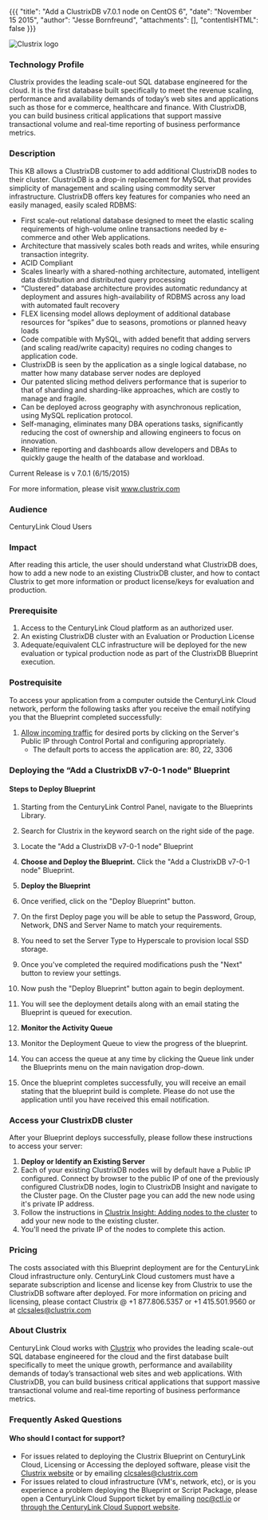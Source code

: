 
{{{
  "title": "Add a ClustrixDB v7.0.1 node on CentOS 6",
  "date": "November 15 2015",
  "author": "Jesse Bornfreund",
  "attachments": [],
  "contentIsHTML": false
}}}


![Clustrix logo](../../images/clustrix_blue)


### Technology Profile

Clustrix provides the leading scale-out SQL database engineered for the cloud.  It is the first database built specifically to meet the revenue scaling, performance and availability demands of today’s web sites and applications such as those for e commerce, healthcare and finance. With ClustrixDB, you can build business critical applications that support massive transactional volume and real-time reporting of business performance metrics.


### Description
This KB allows a ClustrixDB customer to add additional ClustrixDB nodes to their cluster.  ClustrixDB is a drop-in replacement for MySQL that provides simplicity of management and scaling using commodity server infrastructure. ClustrixDB offers key features for companies who need an easily managed, easily scaled RDBMS:

* First scale-out relational database designed to meet the elastic scaling requirements of high-volume online transactions needed by e-commerce and other Web applications.
* Architecture that massively scales both reads and writes, while ensuring transaction integrity.
* ACID Compliant
* Scales linearly with a shared-nothing architecture, automated, intelligent data distribution and distributed query processing
* “Clustered” database architecture provides automatic redundancy at deployment and assures high-availability of RDBMS across any load with automated fault recovery
* FLEX licensing model allows deployment of additional database resources for “spikes” due to seasons, promotions or planned heavy loads
* Code compatible with MySQL, with added benefit that adding servers (and scaling read/write capacity) requires no coding changes to application code.
* ClustrixDB is seen by the application as a single logical database, no matter how many database server nodes are deployed
* Our patented slicing method delivers performance that is superior to that of sharding and sharding-like approaches, which are costly to manage and fragile.
* Can be deployed across geography with asynchronous replication, using MySQL replication protocol.
* Self-managing, eliminates many DBA operations tasks, significantly reducing the cost of ownership and allowing engineers to focus on innovation.
* Realtime reporting and dashboards allow developers and DBAs to quickly gauge the health of the database and workload.

Current Release is v 7.0.1 (6/15/2015)

For more information, please visit www.clustrix.com


### Audience
CenturyLink Cloud Users


### Impact
After reading this article, the user should understand what ClustrixDB does, how to add a new node to an existing ClustrixDB cluster, and how to contact Clustrix to get more information or product license/keys for evaluation and production.


### Prerequisite

   1. Access to the CenturyLink Cloud platform as an authorized user.  
   2. An existing ClustrixDB cluster with an Evaluation or Production License
   3. Adequate/equivalent CLC infrastructure will be deployed for the new evaluation or typical production node as part of the ClustrixDB Blueprint execution.


### Postrequisite

To access your application from a computer outside the CenturyLink Cloud network, perform the following tasks after you receive the email notifying you that the Blueprint completed successfully:

  1. [Allow incoming traffic](../Network/how-to-add-public-ip-to-virtual-machine.md) for desired ports by clicking on the Server's Public IP through Control Portal and configuring appropriately.
        * The default ports to access the application are: 80, 22, 3306


### Deploying the “Add a ClustrixDB v7-0-1 node" Blueprint

#### Steps to Deploy Blueprint

  1. Starting from the CenturyLink Control Panel, navigate to the Blueprints Library.
  2. Search for Clustrix in the keyword search on the right side of the page.
  3. Locate the "Add a ClustrixDB v7-0-1 node" Blueprint


2. **Choose and Deploy the Blueprint.**
   Click the "Add a ClustrixDB v7-0-1 node" Blueprint.


3. **Deploy the Blueprint**
  1. Once verified, click on the "Deploy Blueprint" button.
  2. On the first Deploy page you will be able to setup the Password, Group, Network, DNS and Server Name to match your requirements.
  3. You need to set the Server Type to Hyperscale to provision local SSD storage.
  4. Once you've completed the required modifications push the "Next" button to review your settings.
  5. Now push the "Deploy Blueprint" button again to begin deployment.
  6. You will see the deployment details along with an email stating the Blueprint is queued for execution.

4. **Monitor the Activity Queue**
  1. Monitor the Deployment Queue to view the progress of the blueprint.
  2. You can access the queue at any time by clicking the Queue link under the Blueprints menu on the main navigation drop-down.
  3. Once the blueprint completes successfully, you will receive an email stating that the blueprint build is complete. Please do not use the application until you have received this email notification.


### Access your ClustrixDB cluster
After your Blueprint deploys successfully, please follow these instructions to access your server:

1. **Deploy or Identify an Existing Server**
  1. Each of your existing ClustrixDB nodes will by default have a Public IP configured.  Connect by browser to the public IP of one of the previously configured ClustrixDB nodes, login to ClustrixDB Insight and navigate to the Cluster page.  On the Cluster page you can add the new node using it's private IP address.
  2. Follow the instructions in [Clustrix Insight: Adding nodes to the cluster](http://docs.clustrix.com/display/CLXDOC/Clustrix+Insight:+Adding+nodes+to+the+cluster) to add your new node to the existing cluster.
  3. You'll need the private IP of the nodes to complete this action.  


### Pricing
The costs associated with this Blueprint deployment are for the CenturyLink Cloud infrastructure only.  CenturyLink Cloud customers must have a separate subscription and license and license key from Clustrix to use the ClustrixDB software after deployed. For more information on pricing and licensing, please contact Clustrix @ +1 877.806.5357 or +1 415.501.9560 or at [clcsales@clustrix.com](mailto:clcsales@clustrix.com)


### About Clustrix
CenturyLink Cloud works with [Clustrix](http://www.clustrix.com) who provides the leading scale-out SQL database engineered for the cloud and the first database built specifically to meet the unique growth, performance and availability demands of today’s transactional web sites and web applications. With ClustrixDB, you can build business critical applications that support massive transactional volume and real-time reporting of business performance metrics.


### Frequently Asked Questions

#### Who should I contact for support?
* For issues related to deploying the Clustrix Blueprint on CenturyLink Cloud, Licensing or Accessing the deployed software, please visit the [Clustrix website](http://docs.clustrix.com) or by emailing [clcsales@clustrix.com](mailto:clcsales@clustrix.com)
* For issues related to cloud infrastructure (VM's, network, etc), or is you experience a problem deploying the Blueprint or Script Package, please open a CenturyLink Cloud Support ticket by emailing [noc@ctl.io](mailto:noc@ctl.io) or [through the CenturyLink Cloud Support website](https://t3n.zendesk.com/tickets/new).
